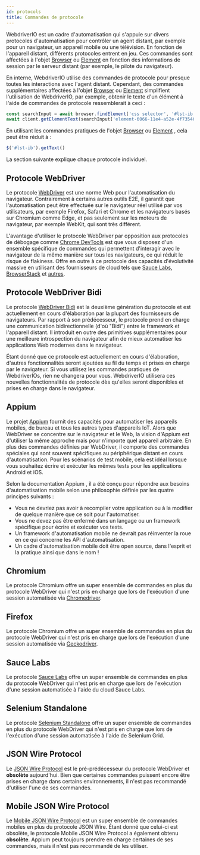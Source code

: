 ```yaml
---
id: protocols
title: Commandes de protocole
---
```


WebdriverIO est un cadre d'automatisation qui s'appuie sur divers protocoles d'automatisation pour contrôler un agent distant, par exemple pour un navigateur, un appareil mobile ou une télévision. En fonction de l'appareil distant, différents protocoles entrent en jeu. Ces commandes sont affectées à l'objet [Browser](browser) ou [Element](/docs/api/element) en fonction des informations de session par le serveur distant (par exemple, le pilote du navigateur).

En interne, WebdriverIO utilise des commandes de protocole pour presque toutes les interactions avec l'agent distant. Cependant, des commandes supplémentaires affectées à l'objet [Browser](browser) ou [Element](/docs/api/element) simplifient l'utilisation de WebdriverIO, par exemple, obtenir le texte d'un élément à l'aide de commandes de protocole ressemblerait à ceci :

```js
const searchInput = await browser.findElement('css selector', '#lst-ib')
await client.getElementText(searchInput['element-6066-11e4-a52e-4f735466cecf'])
```

En utilisant les commandes pratiques de l'objet [Browser](browser) ou [Element](/docs/api/element) , cela peut être réduit à :

```js
$('#lst-ib').getText()
```

La section suivante explique chaque protocole individuel.

## Protocole WebDriver

Le protocole [WebDriver](https://w3c.github.io/webdriver/#elements) est une norme Web pour l'automatisation du navigateur. Contrairement à certains autres outils E2E, il garantit que l'automatisation peut être effectuée sur le navigateur réel utilisé par vos utilisateurs, par exemple Firefox, Safari et Chrome et les navigateurs basés sur Chromium comme Edge, et pas seulement sur les moteurs de navigateur, par exemple WebKit, qui sont très différent.

L'avantage d'utiliser le protocole WebDriver par opposition aux protocoles de débogage comme [Chrome DevTools](https://w3c.github.io/webdriver/#elements) est que vous disposez d'un ensemble spécifique de commandes qui permettent d'interagir avec le navigateur de la même manière sur tous les navigateurs, ce qui réduit le risque de flakiness. Offre en outre à ce protocole des capacités d'évolutivité massive en utilisant des fournisseurs de cloud tels que [Sauce Labs](https://saucelabs.com/), [BrowserStack](https://www.browserstack.com/) et [autres](https://github.com/christian-bromann/awesome-selenium#cloud-services).

## Protocole WebDriver Bidi

Le protocole [WebDriver Bidi](https://w3c.github.io/webdriver-bidi/) est la deuxième génération du protocole et est actuellement en cours d'élaboration par la plupart des fournisseurs de navigateurs. Par rapport à son prédécesseur, le protocole prend en charge une communication bidirectionnelle (d'où "Bidi") entre le framework et l'appareil distant. Il introduit en outre des primitives supplémentaires pour une meilleure introspection du navigateur afin de mieux automatiser les applications Web modernes dans le navigateur.

Étant donné que ce protocole est actuellement en cours d'élaboration, d'autres fonctionnalités seront ajoutées au fil du temps et prises en charge par le navigateur. Si vous utilisez les commandes pratiques de WebdriverIOs, rien ne changera pour vous. WebdriverIO utilisera ces nouvelles fonctionnalités de protocole dès qu'elles seront disponibles et prises en charge dans le navigateur.

## Appium

Le projet [Appium](https://appium.io/) fournit des capacités pour automatiser les appareils mobiles, de bureau et tous les autres types d'appareils IoT. Alors que WebDriver se concentre sur le navigateur et le Web, la vision d'Appium est d'utiliser la même approche mais pour n'importe quel appareil arbitraire. En plus des commandes définies par WebDriver, il comporte des commandes spéciales qui sont souvent spécifiques au périphérique distant en cours d'automatisation. Pour les scénarios de test mobile, cela est idéal lorsque vous souhaitez écrire et exécuter les mêmes tests pour les applications Android et iOS.

Selon la documentation Appium [](https://appium.github.io/appium.io/docs/en/about-appium/intro/?lang=en) , il a été conçu pour répondre aux besoins d'automatisation mobile selon une philosophie définie par les quatre principes suivants :

- Vous ne devriez pas avoir à recompiler votre application ou à la modifier de quelque manière que ce soit pour l'automatiser.
- Vous ne devez pas être enfermé dans un langage ou un framework spécifique pour écrire et exécuter vos tests.
- Un framework d'automatisation mobile ne devrait pas réinventer la roue en ce qui concerne les API d'automatisation.
- Un cadre d'automatisation mobile doit être open source, dans l'esprit et la pratique ainsi que dans le nom !

## Chromium

Le protocole Chromium offre un super ensemble de commandes en plus du protocole WebDriver qui n'est pris en charge que lors de l'exécution d'une session automatisée via [Chromedriver](https://chromedriver.chromium.org/chromedriver-canary).

## Firefox

Le protocole Chromium offre un super ensemble de commandes en plus du protocole WebDriver qui n'est pris en charge que lors de l'exécution d'une session automatisée via [Geckodriver](https://github.com/mozilla/geckodriver).

## Sauce Labs

Le protocole [Sauce Labs](https://saucelabs.com/) offre un super ensemble de commandes en plus du protocole WebDriver qui n'est pris en charge que lors de l'exécution d'une session automatisée à l'aide du cloud Sauce Labs.

## Selenium Standalone

Le protocole [Selenium Standalone](https://www.selenium.dev/documentation/grid/advanced_features/endpoints/) offre un super ensemble de commandes en plus du protocole WebDriver qui n'est pris en charge que lors de l'exécution d'une session automatisée à l'aide de Selenium Grid.

## JSON Wire Protocol

Le [JSON Wire Protocol](https://www.selenium.dev/documentation/legacy/json_wire_protocol/) est le pré-prédécesseur du protocole WebDriver et __obsolète__ aujourd'hui. Bien que certaines commandes puissent encore être prises en charge dans certains environnements, il n'est pas recommandé d'utiliser l'une de ses commandes.

## Mobile JSON Wire Protocol

Le [Mobile JSON Wire Protocol](https://github.com/SeleniumHQ/mobile-spec/blob/master/spec-draft.md) est un super ensemble de commandes mobiles en plus du protocole JSON Wire. Étant donné que celui-ci est obsolète, le protocole Mobile JSON Wire Protocol a également obtenu __obsolète__. Appium peut toujours prendre en charge certaines de ses commandes, mais il n'est pas recommandé de les utiliser.
